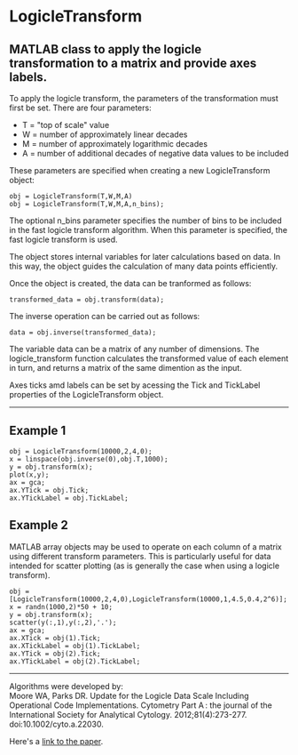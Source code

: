 # LogicleTransform

## MATLAB class to apply the logicle transformation to a matrix and provide axes labels.

To apply the logicle transform, the parameters of the transformation must first be set. There are four parameters:

* T = "top of scale" value
* W = number of approximately linear decades
* M = number of approximately logarithmic decades
* A = number of additional decades of negative data values to be included

These parameters are specified when creating a new LogicleTransform object:

`obj = LogicleTransform(T,W,M,A)`  
`obj = LogicleTransform(T,W,M,A,n_bins);`

The optional n_bins parameter specifies the number of bins to be included in the fast logicle transform algorithm. When this parameter is specified, the fast logicle transform is used.

The object stores internal variables for later calculations based on data. In this way, the object guides the calculation of many data points efficiently.

Once the object is created, the data can be tranformed as follows:

`transformed_data = obj.transform(data);`

The inverse operation can be carried out as follows:

`data = obj.inverse(transformed_data);`

The variable data can be a matrix of any number of dimensions. The logicle_transform function calculates the transformed value of each element in turn, and returns a matrix of the same dimention as the input.

Axes ticks amd labels can be set by acessing the Tick and TickLabel properties of the LogicleTransform object.

---
## Example 1

`obj = LogicleTransform(10000,2,4,0);`  
`x = linspace(obj.inverse(0),obj.T,1000);`  
`y = obj.transform(x);`  
`plot(x,y);`  
`ax = gca;`  
`ax.YTick = obj.Tick;`  
`ax.YTickLabel = obj.TickLabel;`

## Example 2
MATLAB array objects may be used to operate on each column of a matrix using different transform parameters. This is particularly useful for data intended for scatter plotting (as is generally the case when using a logicle transform).

`obj = [LogicleTransform(10000,2,4,0),LogicleTransform(10000,1,4.5,0.4,2^6)];`  
`x = randn(1000,2)*50 + 10;`  
`y = obj.transform(x);`  
`scatter(y(:,1),y(:,2),'.');`  
`ax = gca;`  
`ax.XTick = obj(1).Tick;`  
`ax.XTickLabel = obj(1).TickLabel;`  
`ax.YTick = obj(2).Tick;`  
`ax.YTickLabel = obj(2).TickLabel;`

---
Algorithms were developed by:  
Moore WA, Parks DR. Update for the Logicle Data Scale Including Operational Code Implementations. Cytometry Part A : the journal of the International Society for Analytical Cytology. 2012;81(4):273-277. doi:10.1002/cyto.a.22030.

Here's a [link to the paper](http://www.ncbi.nlm.nih.gov/pmc/articles/PMC4761345/).
